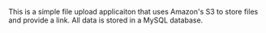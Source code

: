 This is a simple file upload applicaiton that uses Amazon's S3 to store files and provide a link.  All data is stored in a MySQL database.